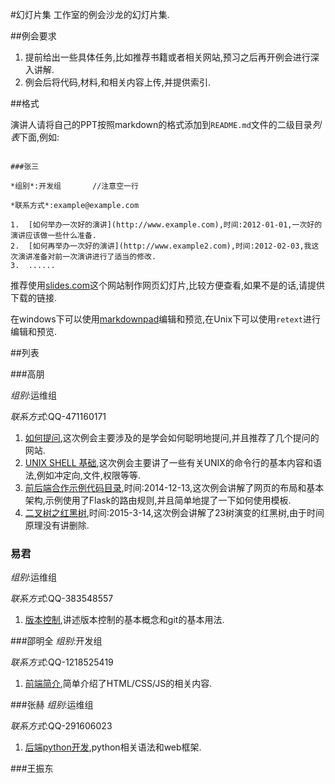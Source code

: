 #幻灯片集
工作室的例会沙龙的幻灯片集.

##例会要求

1.  提前给出一些具体任务,比如推荐书籍或者相关网站,预习之后再开例会进行深入讲解.
2.  例会后将代码,材料,和相关内容上传,并提供索引.

##格式

演讲人请将自己的PPT按照markdown的格式添加到`README.md`文件的二级目录*列表*下面,例如:

```

###张三

*组别*:开发组       //注意空一行

*联系方式*:example@example.com

1.  [如何举办一次好的演讲](http://www.example.com),时间:2012-01-01,一次好的演讲应该做一些什么准备.
2.  [如何再举办一次好的演讲](http://www.example2.com),时间:2012-02-03,我这次演讲准备对前一次演讲进行了适当的修改.
3.  ......

```

推荐使用[slides.com](http://www.slides.com)这个网站制作网页幻灯片,比较方便查看,如果不是的话,请提供下载的链接.

在windows下可以使用[markdownpad](http://markdownpad.com/)编辑和预览,在Unix下可以使用`retext`进行编辑和预览.

##列表

###高朋

*组别*:运维组

*联系方式*:QQ-471160171

1.  [如何提问](http://slides.com/gaopeng/ask-smart-question),这次例会主要涉及的是学会如何聪明地提问,并且推荐了几个提问的网站.
2.  [UNIX SHELL 基础](http://slides.com/gaopeng/unix-shel#/),这次例会主要讲了一些有关UNIX的命令行的基本内容和语法,例如冲定向,文件,权限等等.
3.  [前后端合作示例代码目录](2014-12-13-Sat),时间:2014-12-13,这次例会讲解了网页的布局和基本架构,示例使用了Flask的路由规则,并且简单地提了一下如何使用模板.
4.  [二叉树之红黑树](https://github.com/CIPPUS-SSS/assignment/blob/master/binary_tree/lecture_cn.md),时间:2015-3-14,这次例会讲解了23树演变的红黑树,由于时间原理没有讲删除.

### 易君
*组别*:运维组

*联系方式*:QQ-383548557

1. [版本控制](http://slides.com/junyi/version-control),讲述版本控制的基本概念和git的基本用法.

###邵明全
*组别*:开发组

*联系方式*:QQ-1218525419

1. [前端简介](http://slides.com/shaomingquan/front-end),简单介绍了HTML/CSS/JS的相关内容.

###张赫
*组别*:运维组

*联系方式*:QQ-291606023

1. [后端python开发](http://slides.com/zhanghe-dut/back-end#/),python相关语法和web框架.

###王振东